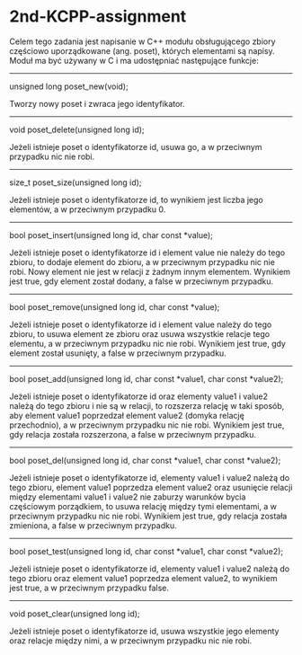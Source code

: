 # 2nd-KCPP-assignment
Celem tego zadania jest napisanie w C++ modułu obsługującego zbiory częściowo
uporządkowane (ang. poset), których elementami są napisy. Moduł ma być używany
w C i ma udostępniać następujące funkcje:

------------------
unsigned long poset_new(void);

  Tworzy nowy poset i zwraca jego identyfikator.

-----------------
void poset_delete(unsigned long id);

  Jeżeli istnieje poset o identyfikatorze id, usuwa go, a w przeciwnym
  przypadku nic nie robi.

--------------------
size_t poset_size(unsigned long id);

  Jeżeli istnieje poset o identyfikatorze id, to wynikiem jest liczba jego
  elementów, a w przeciwnym przypadku 0.

---------------------
bool poset_insert(unsigned long id, char const *value);

  Jeżeli istnieje poset o identyfikatorze id i element value nie należy do
  tego zbioru, to dodaje element do zbioru, a w przeciwnym przypadku nic nie
  robi. Nowy element nie jest w relacji z żadnym innym elementem. Wynikiem
  jest true, gdy element został dodany, a false w przeciwnym przypadku.

----------------------------
bool poset_remove(unsigned long id, char const *value);

  Jeżeli istnieje poset o identyfikatorze id i element value należy do tego
  zbioru, to usuwa element ze zbioru oraz usuwa wszystkie relacje tego
  elementu, a w przeciwnym przypadku nic nie robi. Wynikiem jest true, gdy
  element został usunięty, a false w przeciwnym przypadku.

------------------------------
bool poset_add(unsigned long id, char const *value1, char const *value2);

  Jeżeli istnieje poset o identyfikatorze id oraz elementy value1 i value2
  należą do tego zbioru i nie są w relacji, to rozszerza relację w taki
  sposób, aby element value1 poprzedzał element value2 (domyka relację
  przechodnio), a w przeciwnym przypadku nic nie robi. Wynikiem jest true,
  gdy relacja została rozszerzona, a false w przeciwnym przypadku.

------------------------------
bool poset_del(unsigned long id, char const *value1, char const *value2);

  Jeżeli istnieje poset o identyfikatorze id, elementy value1 i value2
  należą do tego zbioru, element value1 poprzedza element value2 oraz
  usunięcie relacji między elementami value1 i value2 nie zaburzy warunków
  bycia częściowym porządkiem, to usuwa relację między tymi elementami,
  a w przeciwnym przypadku nic nie robi. Wynikiem jest true, gdy relacja
  została zmieniona, a false w przeciwnym przypadku.

----------------------------------
bool poset_test(unsigned long id, char const *value1, char const *value2);

  Jeżeli istnieje poset o identyfikatorze id, elementy value1 i value2
  należą do tego zbioru oraz element value1 poprzedza element value2, to
  wynikiem jest true, a w przeciwnym przypadku false.

-----------------------------
void poset_clear(unsigned long id);

  Jeżeli istnieje poset o identyfikatorze id, usuwa wszystkie jego elementy
  oraz relacje między nimi, a w przeciwnym przypadku nic nie robi.

